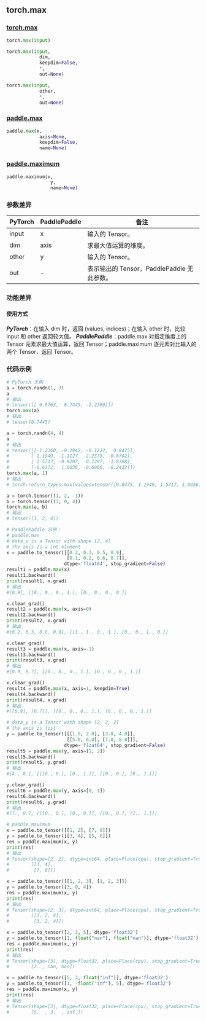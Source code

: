 ## torch.max
### [torch.max](https://pytorch.org/docs/stable/generated/torch.max.html?highlight=max#torch.max)

```python
torch.max(input)
```

```python
torch.max(input,
            dim,
            keepdim=False,
            *,
            out=None)
```

```python
torch.max(input,
            other,
            *,
            out=None)
```

### [paddle.max](https://www.paddlepaddle.org.cn/documentation/docs/zh/api/paddle/max_cn.html#max)

```python
paddle.max(x,
            axis=None,
            keepdim=False,
            name=None)
```

### [paddle.maximum](https://www.paddlepaddle.org.cn/documentation/docs/zh/api/paddle/maximum_cn.html#maximum)

```python
paddle.maximum(x,
                y,
                name=None)
```

### 参数差异
| PyTorch       | PaddlePaddle | 备注                                                   |
| ------------- | ------------ | ------------------------------------------------------ |
| input         | x            | 输入的 Tensor。                                      |
| dim           | axis         | 求最大值运算的维度。                                      |
| other         | y            | 输入的 Tensor。                                      |
| out           | -            | 表示输出的 Tensor，PaddlePaddle 无此参数。               |


### 功能差异

#### 使用方式
***PyTorch***：在输入 dim 时，返回 (values, indices)；在输入 other 时，比较 input 和 other 返回较大值。
***PaddlePaddle***：paddle.max 对指定维度上的 Tensor 元素求最大值运算，返回 Tensor；paddle.maximum 逐元素对比输入的两个 Tensor，返回 Tensor。


### 代码示例
``` python
# PyTorch 示例：
a = torch.randn(1, 3)
a
# 输出
# tensor([[ 0.6763,  0.7445, -2.2369]])
torch.max(a)
# 输出
# tensor(0.7445)

a = torch.randn(4, 4)
a
# 输出
# tensor([[-1.2360, -0.2942, -0.1222,  0.8475],
#        [ 1.1949, -1.1127, -2.2379, -0.6702],
#        [ 1.5717, -0.9207,  0.1297, -1.8768],
#        [-0.6172,  1.0036, -0.6060, -0.2432]])
torch.max(a, 1)
# 输出
# torch.return_types.max(values=tensor([0.8475, 1.1949, 1.5717, 1.0036]), indices=tensor([3, 0, 0, 1]))

a = torch.tensor((1, 2, -1))
b = torch.tensor((3, 0, 4))
torch.max(a, b)
# 输出
# tensor([3, 2, 4])
```

``` python
# PaddlePaddle 示例：
# paddle.max
# data_x is a Tensor with shape [2, 4]
# the axis is a int element
x = paddle.to_tensor([[0.2, 0.3, 0.5, 0.9],
                      [0.1, 0.2, 0.6, 0.7]],
                     dtype='float64', stop_gradient=False)
result1 = paddle.max(x)
result1.backward()
print(result1, x.grad)
# 输出
#[0.9], [[0., 0., 0., 1.], [0., 0., 0., 0.]]

x.clear_grad()
result2 = paddle.max(x, axis=0)
result2.backward()
print(result2, x.grad)
# 输出
#[0.2, 0.3, 0.6, 0.9], [[1., 1., 0., 1.], [0., 0., 1., 0.]]

x.clear_grad()
result3 = paddle.max(x, axis=-1)
result3.backward()
print(result3, x.grad)
# 输出
#[0.9, 0.7], [[0., 0., 0., 1.], [0., 0., 0., 1.]]

x.clear_grad()
result4 = paddle.max(x, axis=1, keepdim=True)
result4.backward()
print(result4, x.grad)
# 输出
#[[0.9], [0.7]], [[0., 0., 0., 1.], [0., 0., 0., 1.]]

# data_y is a Tensor with shape [2, 2, 2]
# the axis is list
y = paddle.to_tensor([[[1.0, 2.0], [3.0, 4.0]],
                      [[5.0, 6.0], [7.0, 8.0]]],
                     dtype='float64', stop_gradient=False)
result5 = paddle.max(y, axis=[1, 2])
result5.backward()
print(result5, y.grad)
# 输出
#[4., 8.], [[[0., 0.], [0., 1.]], [[0., 0.], [0., 1.]]]

y.clear_grad()
result6 = paddle.max(y, axis=[0, 1])
result6.backward()
print(result6, y.grad)
# 输出
#[7., 8.], [[[0., 0.], [0., 0.]], [[0., 0.], [1., 1.]]]

# paddle.maximum
x = paddle.to_tensor([[1, 2], [7, 8]])
y = paddle.to_tensor([[3, 4], [5, 6]])
res = paddle.maximum(x, y)
print(res)
# 输出
# Tensor(shape=[2, 2], dtype=int64, place=Place(cpu), stop_gradient=True,
#        [[3, 4],
#         [7, 8]])

x = paddle.to_tensor([[1, 2, 3], [1, 2, 3]])
y = paddle.to_tensor([3, 0, 4])
res = paddle.maximum(x, y)
print(res)
# 输出
# Tensor(shape=[2, 3], dtype=int64, place=Place(cpu), stop_gradient=True,
#        [[3, 2, 4],
#         [3, 2, 4]])

x = paddle.to_tensor([2, 3, 5], dtype='float32')
y = paddle.to_tensor([1, float("nan"), float("nan")], dtype='float32')
res = paddle.maximum(x, y)
print(res)
# 输出
# Tensor(shape=[3], dtype=float32, place=Place(cpu), stop_gradient=True,
#        [2. , nan, nan])

x = paddle.to_tensor([5, 3, float("inf")], dtype='float32')
y = paddle.to_tensor([1, -float("inf"), 5], dtype='float32')
res = paddle.maximum(x, y)
print(res)
# 输出
# Tensor(shape=[3], dtype=float32, place=Place(cpu), stop_gradient=True,
#        [5.  , 3.  , inf.])
```
